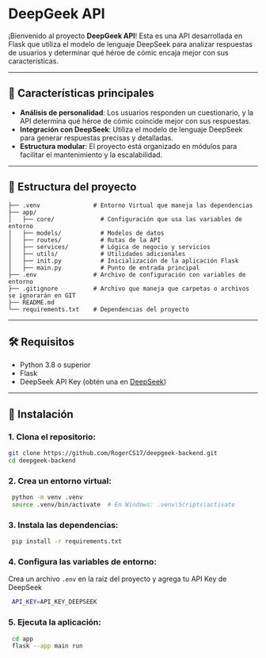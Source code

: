 # DeepGeek API

¡Bienvenido al proyecto **DeepGeek API**! Esta es una API desarrollada en Flask que utiliza el modelo de
lenguaje DeepSeek para analizar respuestas de usuarios y determinar qué héroe de cómic encaja mejor con sus
características.

---

## 🚀 Características principales

- **Análisis de personalidad**: Los usuarios responden un cuestionario, y la API determina qué héroe de cómic coincide
  mejor con sus respuestas.
- **Integración con DeepSeek**: Utiliza el modelo de lenguaje DeepSeek para generar respuestas precisas y detalladas.
- **Estructura modular**: El proyecto está organizado en módulos para facilitar el mantenimiento y la escalabilidad.

---

## 📂 Estructura del proyecto

```
├── .venv               # Entorno Virtual que maneja las dependencias
├── app/
│   ├── core/             # Configuración que usa las variables de entorno
│   ├── models/           # Modelos de datos
│   ├── routes/           # Rutas de la API
│   ├── services/         # Lógica de negocio y servicios
│   ├── utils/            # Utilidades adicionales
│   ├── init.py           # Inicialización de la aplicación Flask
│   ├── main.py           # Punto de entrada principal
├── .env                # Archivo de configuración con variables de entorno
├── .gitignore          # Archivo que maneja que carpetas o archivos se ignorarán en GIT
├── README.md
└── requirements.txt    # Dependencias del proyecto
```

---

## 🛠️ Requisitos

- Python 3.8 o superior
- Flask
- DeepSeek API Key (obtén una en [DeepSeek](https://www.deepseek.com/))

---

## 🚀 Instalación

### 1. **Clona el repositorio**:

   ```bash
   git clone https://github.com/RogerCS17/deepgeek-backend.git
   cd deepgeek-backend
   ```

### 2. **Crea un entorno virtual**:

   ```bash
    python -m venv .venv
    source .venv/bin/activate  # En Windows: .venv\Scripts\activate
   ```

### 3. **Instala las dependencias**:

   ```bash
    pip install -r requirements.txt
   ```

### 4. **Configura las variables de entorno**:

Crea un archivo `.env` en la raíz del proyecto y agrega tu API Key de DeepSeek

   ```bash
    API_KEY=API_KEY_DEEPSEEK
   ```

### 5. **Ejecuta la aplicación**:

   ```bash
    cd app
    flask --app main run
   ```